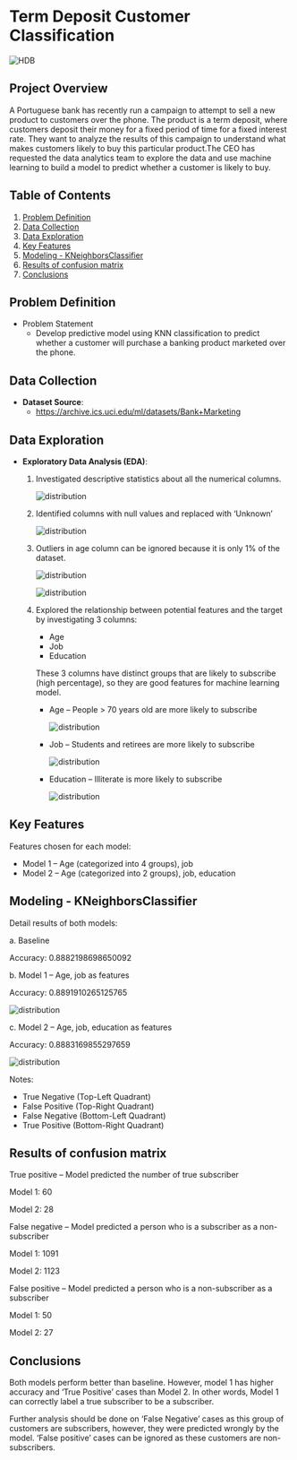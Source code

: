 # Term Deposit Customer Classification

![HDB](./pictures/cover.jpg "HDB")

## Project Overview

A Portuguese bank has recently run a campaign to attempt to sell a new product to customers over the phone. The product is a term deposit, where customers deposit their money for a fixed period of time for a fixed interest rate. They want to analyze the results of this campaign to understand what makes customers likely to buy this particular product.The CEO has requested the data analytics team to explore the data and use machine learning to build a model to predict whether a customer is likely to buy.

## Table of Contents
1. [Problem Definition](#problem-definition)
2. [Data Collection](#data-collection)
3. [Data Exploration](#data-exploration)
4. [Key Features](#key-features)
5. [Modeling - KNeighborsClassifier](#modeling---kneighborsclassifier)
6. [Results of confusion matrix](#results-of-confusion-matrix)
7. [Conclusions](#conclusions)

## Problem Definition
- Problem Statement
  - Develop predictive model using KNN classification to predict whether a customer will purchase a banking product marketed over the phone.


## Data Collection
- **Dataset Source**:
  - https://archive.ics.uci.edu/ml/datasets/Bank+Marketing

  
## Data Exploration

- **Exploratory Data Analysis (EDA)**: 

  1. Investigated descriptive statistics about all the numerical columns.

      ![distribution](./pictures/descriptive_stats.png "distribution")

  2. Identified columns with null values and replaced with ‘Unknown’
     
      ![distribution](./pictures/2.1.png "distribution")

  3. Outliers in age column can be ignored because it is only 1% of the dataset.
    
      ![distribution](./pictures/3.1.png "distribution")
    
      ![distribution](./pictures/3.2.png "distribution")

  4. Explored the relationship between potential features and the target by investigating 3 columns: 
     - Age
     - Job
     - Education 

      These 3 columns have distinct groups that are likely to subscribe (high percentage), so they are good features for machine learning model.

      - Age – People > 70 years old are more likely to subscribe
      
        ![distribution](./pictures/4.1.png "distribution")

      - Job – Students and retirees are more likely to subscribe
      
        ![distribution](./pictures/4.2.png "distribution")

      - Education – Illiterate is more likely to subscribe
      
        ![distribution](./pictures/4.3.png "distribution")



    

## Key Features
Features chosen for each model:
- Model 1 – Age (categorized into 4 groups), job
- Model 2 – Age (categorized into 2 groups), job, education



## Modeling - KNeighborsClassifier

Detail results of both models:

a.	Baseline

Accuracy: 0.8882198698650092


b.	Model 1 – Age, job as features

Accuracy: 0.8891910265125765

  
  ![distribution](./pictures/model_1.png "distribution")

c.	Model 2 – Age, job, education as features

Accuracy: 0.8883169855297659

  ![distribution](./pictures/model_2.png "distribution")


Notes:
-	True Negative (Top-Left Quadrant)
-	False Positive (Top-Right Quadrant)
-	False Negative (Bottom-Left Quadrant)
-	True Positive (Bottom-Right Quadrant)


## Results of confusion matrix

True positive – Model predicted the number of true subscriber

Model 1: 60

Model 2: 28

False negative – Model predicted a person who is a subscriber as a non-subscriber

Model 1: 1091

Model 2: 1123

False positive – Model predicted a person who is a non-subscriber as a subscriber

Model 1: 50

Model 2: 27


## Conclusions

Both models perform better than baseline. However, model 1 has higher accuracy and ‘True Positive’ cases than Model 2. In other words, Model 1 can correctly label a true subscriber to be a subscriber.

Further analysis should be done on ‘False Negative’ cases as this group of customers are subscribers, however, they were predicted wrongly by the model. ‘False positive’ cases can be ignored as these customers are non-subscribers.

